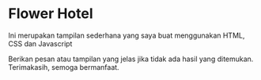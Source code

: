 # Flower Hotel
Ini merupakan tampilan sederhana yang saya buat menggunakan HTML, CSS dan Javascript 

Berikan pesan atau tampilan yang jelas jika tidak ada hasil yang ditemukan. Terimakasih, semoga bermanfaat.
